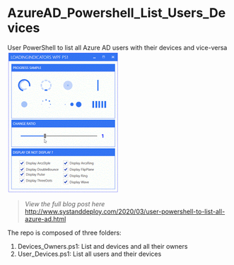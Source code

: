 # AzureAD_Powershell_List_Users_Devices
User PowerShell to list all Azure AD users with their devices and vice-versa
![alt text](https://github.com/damienvanrobaeys/Loadingindicators_PS1_WPF/blob/master/gif/loadingindicator_preview.gif)

> *View the full blog post here*
http://www.systanddeploy.com/2020/03/user-powershell-to-list-all-azure-ad.html



The repo is composed of three folders:
1. Devices_Owners.ps1: List and devices and all their owners
2. User_Devices.ps1: List all users and their devices

